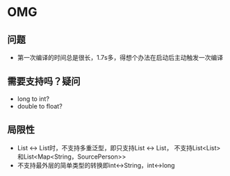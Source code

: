 # OMG
## 问题
- 第一次编译的时间总是很长，1.7s多，得想个办法在启动后主动触发一次编译  
## 需要支持吗？疑问  
- long to int?  
- double to float?  
## 局限性
- List <-> List时，不支持多重泛型，即只支持List<SourcePerson> <-> List<TargetPerson>，
  不支持List<List<SourcePerson>>和List<Map<String，SourcePerson>>  
- 不支持最外层的简单类型的转换即int<->String，int<->long
